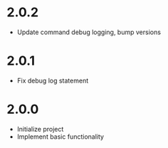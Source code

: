 # 2.0.2

* Update command debug logging, bump versions

# 2.0.1

* Fix debug log statement

# 2.0.0

* Initialize project
* Implement basic functionality
